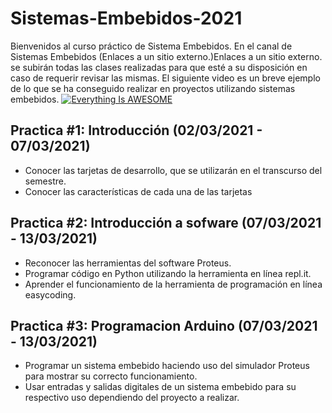 # Sistemas-Embebidos-2021
Bienvenidos al curso práctico de Sistema Embebidos.
En el canal de Sistemas Embebidos (Enlaces a un sitio externo.)Enlaces a un sitio externo. se subirán todas las clases realizadas para que esté a su disposición en caso de requerir revisar las mismas.
El siguiente video es un breve ejemplo de lo que se ha conseguido realizar en proyectos utilizando sistemas embebidos.
[![Everything Is AWESOME](https://img.youtube.com/vi/StTqXEQ2l-Y/0.jpg)](https://www.youtube.com/watch?v=StTqXEQ2l-Y "Everything Is AWESOME")

## Practica #1: Introducción (02/03/2021 - 07/03/2021)
- Conocer las tarjetas de desarrollo, que se utilizarán en el transcurso
del semestre.
- Conocer las características de cada una de las tarjetas

## Practica #2: Introducción a sofware (07/03/2021 - 13/03/2021)
- Reconocer las herramientas del software Proteus.
- Programar código en Python utilizando la herramienta en línea repl.it.
- Aprender el funcionamiento de la herramienta de programación en línea easycoding.

## Practica #3: Programacion Arduino (07/03/2021 - 13/03/2021)
- Programar un sistema embebido haciendo uso del simulador Proteus para mostrar su correcto funcionamiento.
- Usar entradas y salidas digitales de un sistema embebido para su respectivo uso dependiendo del proyecto a realizar.


